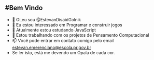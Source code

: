 #Bem Vindo
---

- 👋 Oi,eu sou @EstevanDisaidGolnik
- 👀 Eu estou interessado em Programar e construir jogos
- 🌱 Atualmente estou estudando JavaScript
- 💞️ Estou trabalhando com os projetos de Pensamento Computacional
- 📫 Você pode entrar em contato comigo pelo email estevan.emerenciano@escola.pr.gov.br
- Se ler isto, está me devendo um Opala de cada cor.
<!---
EstevanDisaidGolnik/EstevanDisaidGolnik is a ✨ special ✨ repository because its `README.md` (this file) appears on your GitHub profile.
You can click the Preview link to take a look at your changes.
--->
